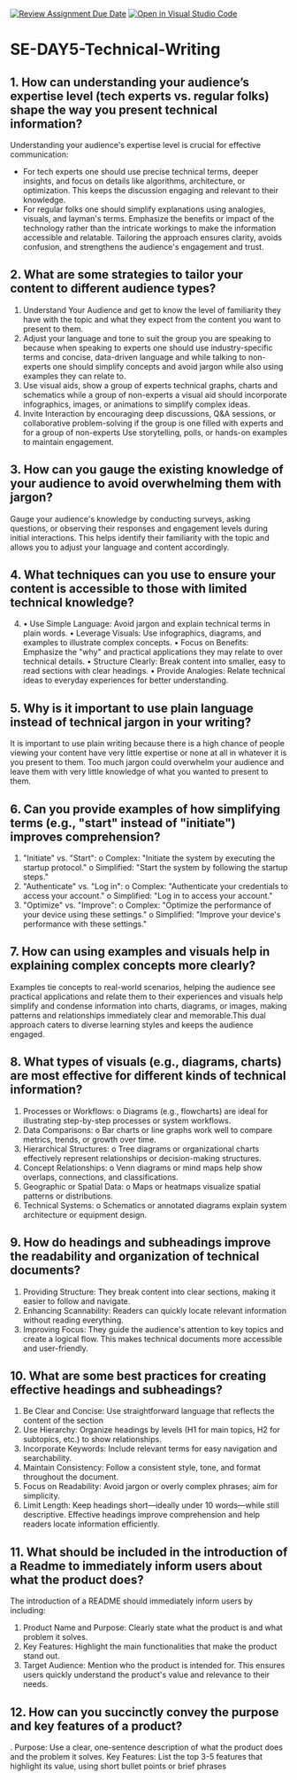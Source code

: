 [![Review Assignment Due Date](https://classroom.github.com/assets/deadline-readme-button-22041afd0340ce965d47ae6ef1cefeee28c7c493a6346c4f15d667ab976d596c.svg)](https://classroom.github.com/a/zsAR-pyY)
[![Open in Visual Studio Code](https://classroom.github.com/assets/open-in-vscode-2e0aaae1b6195c2367325f4f02e2d04e9abb55f0b24a779b69b11b9e10269abc.svg)](https://classroom.github.com/online_ide?assignment_repo_id=17213929&assignment_repo_type=AssignmentRepo)
# SE-DAY5-Technical-Writing
## 1. How can understanding your audience’s expertise level (tech experts vs. regular folks) shape the way you present technical information?
Understanding your audience's expertise level is crucial for effective communication:
- For tech experts one should use precise technical terms, deeper insights, and focus on details like algorithms, architecture, or optimization. This keeps the discussion engaging and relevant to their knowledge.
- For regular folks one should simplify explanations using analogies, visuals, and layman's     terms. Emphasize the benefits or impact of the technology rather than the intricate workings to make the information accessible and relatable.
Tailoring the approach ensures clarity, avoids confusion, and strengthens the audience's engagement and trust.

## 2. What are some strategies to tailor your content to different audience types?
1. Understand Your Audience and get to know the level of familiarity they have with the topic and what they expect from the content you want to present to them.
2. Adjust your language and tone to suit the group you are speaking to because when speaking to experts one should use industry-specific terms and concise, data-driven language and while talking to non-experts one should simplify concepts and avoid jargon while also using examples they can relate to.
3. Use visual aids, show a group of experts technical graphs, charts and schematics while a group of non-experts a visual aid should incorporate infographics, images, or animations to simplify complex ideas.
4. Invite Interaction by encouraging deep discussions, Q&A sessions, or collaborative problem-solving if the group is one filled with experts and for a group of non-experts Use storytelling, polls, or hands-on examples to maintain engagement.

## 3. How can you gauge the existing knowledge of your audience to avoid overwhelming them with jargon?
Gauge your audience's knowledge by conducting surveys, asking questions, or observing their responses and engagement levels during initial interactions. This helps identify their familiarity with the topic and allows you to adjust your language and content accordingly.

## 4. What techniques can you use to ensure your content is accessible to those with limited technical knowledge?
4. •  Use Simple Language: Avoid jargon and explain technical terms in plain words.
•  Leverage Visuals: Use infographics, diagrams, and examples to illustrate complex concepts.
•  Focus on Benefits: Emphasize the "why" and practical applications they may relate to over technical details.
•  Structure Clearly: Break content into smaller, easy to read sections with clear headings.
•  Provide Analogies: Relate technical ideas to everyday experiences for better understanding.

## 5. Why is it important to use plain language instead of technical jargon in your writing?
It is important to use plain writing because there is a high chance of people viewing your content have very little expertise or none at all in whatever it is you present to them. Too much jargon could overwhelm your audience and leave them with very little knowledge of what you wanted to present to them.

## 6. Can you provide examples of how simplifying terms (e.g., "start" instead of "initiate") improves comprehension?
1.  "Initiate" vs. "Start":
o	Complex: "Initiate the system by executing the startup protocol."
o	Simplified: "Start the system by following the startup steps."
2.	"Authenticate" vs. "Log in":
o	Complex: "Authenticate your credentials to access your account."
o	Simplified: "Log in to access your account."
3.	"Optimize" vs. "Improve":
o	Complex: "Optimize the performance of your device using these settings."
o	Simplified: "Improve your device's performance with these settings."

## 7. How can using examples and visuals help in explaining complex concepts more clearly?
Examples tie concepts to real-world scenarios, helping the audience see practical applications and relate them to their experiences and visuals help simplify and condense information into charts, diagrams, or images, making patterns and relationships immediately clear and memorable.This dual approach caters to diverse learning styles and keeps the audience engaged.

## 8. What types of visuals (e.g., diagrams, charts) are most effective for different kinds of technical information?
1. Processes or Workflows:
o	Diagrams (e.g., flowcharts) are ideal for illustrating step-by-step processes or system workflows.
2.	Data Comparisons:
o	Bar charts or line graphs work well to compare metrics, trends, or growth over time.
3.	Hierarchical Structures:
o	Tree diagrams or organizational charts effectively represent relationships or decision-making structures.
4.	Concept Relationships:
o	Venn diagrams or mind maps help show overlaps, connections, and classifications.
5.	Geographic or Spatial Data:
o	Maps or heatmaps visualize spatial patterns or distributions.
6.	Technical Systems:
o	Schematics or annotated diagrams explain system architecture or equipment design.

## 9. How do headings and subheadings improve the readability and organization of technical documents?
1. Providing Structure: They break content into clear sections, making it easier to follow and navigate.
2.	Enhancing Scannability: Readers can quickly locate relevant information without reading everything.
3.	Improving Focus: They guide the audience's attention to key topics and create a logical flow.
This makes technical documents more accessible and user-friendly.


## 10. What are some best practices for creating effective headings and subheadings?
1.	Be Clear and Concise: Use straightforward language that reflects the content of the section
2.	Use Hierarchy: Organize headings by levels (H1 for main topics, H2 for subtopics, etc.) to show relationships.
3.	Incorporate Keywords: Include relevant terms for easy navigation and searchability.
4.	Maintain Consistency: Follow a consistent style, tone, and format throughout the document.
5.	Focus on Readability: Avoid jargon or overly complex phrases; aim for simplicity.
6.	Limit Length: Keep headings short—ideally under 10 words—while still descriptive.
Effective headings improve comprehension and help readers locate information efficiently.

## 11. What should be included in the introduction of a Readme to immediately inform users about what the product does?
The introduction of a README should immediately inform users by including:
1.	Product Name and Purpose: Clearly state what the product is and what problem it solves.
2.	Key Features: Highlight the main functionalities that make the product stand out.
3.	Target Audience: Mention who the product is intended for.
This ensures users quickly understand the product's value and relevance to their needs.

## 12. How can you succinctly convey the purpose and key features of a product?
. Purpose: Use a clear, one-sentence description of what the product does and the problem it solves.
Key Features: List the top 3-5 features that highlight its value, using short bullet points or brief phrases

